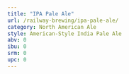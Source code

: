 ```yaml
---
title: "IPA Pale Ale"
url: /railway-brewing/ipa-pale-ale/
category: North American Ale
style: American-Style India Pale Ale
abv: 0
ibu: 0
srm: 0
upc: 0
---
```


